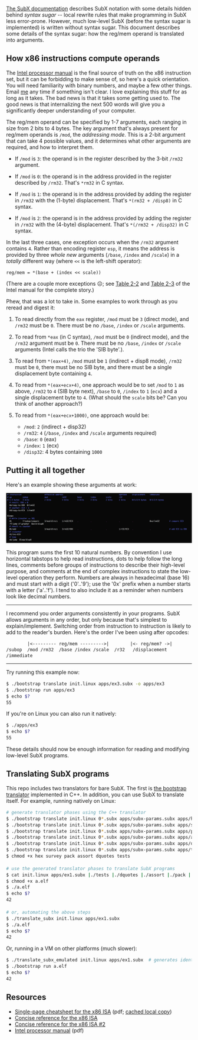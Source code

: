 [The SubX documentation](subx.md) describes SubX notation with some details
hidden behind _syntax sugar_ -- local rewrite rules that make programming in
SubX less error-prone. However, much low-level SubX (before the syntax sugar
is implemented) is written without syntax sugar. This document describes some
details of the syntax sugar: how the reg/mem operand is translated into
arguments.

## How x86 instructions compute operands

The [Intel processor manual](http://www.intel.com/content/dam/www/public/us/en/documents/manuals/64-ia-32-architectures-software-developer-instruction-set-reference-manual-325383.pdf)
is the final source of truth on the x86 instruction set, but it can be
forbidding to make sense of, so here's a quick orientation. You will need
familiarity with binary numbers, and maybe a few other things. Email [me](mailto:mu@akkartik.com)
any time if something isn't clear. I love explaining this stuff for as long as
it takes. The bad news is that it takes some getting used to. The good news is
that internalizing the next 500 words will give you a significantly deeper
understanding of your computer.

The reg/mem operand can be specified by 1-7 arguments, each ranging in size
from 2 bits to 4 bytes. The key argument that's always present for reg/mem
operands is `/mod`, the _addressing mode_. This is a 2-bit argument that can
take 4 possible values, and it determines what other arguments are required,
and how to interpret them.

- If `/mod` is `3`: the operand is in the register described by the 3-bit
  `/rm32` argument.

- If `/mod` is `0`: the operand is in the address provided in the register
  described by `/rm32`. That's `*rm32` in C syntax.

- If `/mod` is `1`: the operand is in the address provided by adding the
  register in `/rm32` with the (1-byte) displacement. That's `*(rm32 + /disp8)`
  in C syntax.

- If `/mod` is `2`: the operand is in the address provided by adding the
  register in `/rm32` with the (4-byte) displacement. That's `*(/rm32 +
  /disp32)` in C syntax.

In the last three cases, one exception occurs when the `/rm32` argument
contains `4`. Rather than encoding register `esp`, it means the address is
provided by three _whole new_ arguments (`/base`, `/index` and `/scale`) in a
_totally_ different way (where `<<` is the left-shift operator):

```
reg/mem = *(base + (index << scale))
```

(There are a couple more exceptions ☹; see [Table 2-2](modrm.pdf) and [Table 2-3](sib.pdf)
of the Intel manual for the complete story.)

Phew, that was a lot to take in. Some examples to work through as you reread
and digest it:

1. To read directly from the `eax` register, `/mod` must be `3` (direct mode),
   and `/rm32` must be `0`. There must be no `/base`, `/index` or `/scale`
   arguments.

2. To read from `*eax` (in C syntax), `/mod` must be `0` (indirect mode), and
   the `/rm32` argument must be `0`. There must be no `/base`, `/index` or
   `/scale` arguments (Intel calls the trio the 'SIB byte'.).

3. To read from `*(eax+4)`, `/mod` must be `1` (indirect + disp8 mode),
   `/rm32` must be `0`, there must be no SIB byte, and there must be a single
   displacement byte containing `4`.

4. To read from `*(eax+ecx+4)`, one approach would be to set `/mod` to `1` as
   above, `/rm32` to `4` (SIB byte next), `/base` to `0`, `/index` to `1`
   (`ecx`) and a single displacement byte to `4`. (What should the `scale` bits
   be? Can you think of another approach?)

5. To read from `*(eax+ecx+1000)`, one approach would be:
   - `/mod`: `2` (indirect + disp32)
   - `/rm32`: `4` (`/base`, `/index` and `/scale` arguments required)
   - `/base`: `0` (eax)
   - `/index`: `1` (ecx)
   - `/disp32`: 4 bytes containing `1000`

## Putting it all together

Here's an example showing these arguments at work:

<img alt='apps/ex3.subx' src='html/ex3.png'>

This program sums the first 10 natural numbers. By convention I use horizontal
tabstops to help read instructions, dots to help follow the long lines,
comments before groups of instructions to describe their high-level purpose,
and comments at the end of complex instructions to state the low-level
operation they perform. Numbers are always in hexadecimal (base 16) and must
start with a digit ('0'..'9'); use the '0x' prefix when a number starts with a
letter ('a'..'f'). I tend to also include it as a reminder when numbers look
like decimal numbers.

---

I recommend you order arguments consistently in your programs. SubX allows
arguments in any order, but only because that's simplest to explain/implement.
Switching order from instruction to instruction is likely to add to the
reader's burden. Here's the order I've been using after opcodes:

```
        |<--------- reg/mem --------->|        |<- reg/mem? ->|
/subop  /mod /rm32  /base /index /scale  /r32   /displacement   /immediate
```

---

Try running this example now:

```sh
$ ./bootstrap translate init.linux apps/ex3.subx -o apps/ex3
$ ./bootstrap run apps/ex3
$ echo $?
55
```

If you're on Linux you can also run it natively:

```sh
$ ./apps/ex3
$ echo $?
55
```

These details should now be enough information for reading and modifying
low-level SubX programs.

## Translating SubX programs

This repo includes two translators for bare SubX. The first is [the bootstrap
translator](bootstrap.md) implemented in C++. In addition, you can use SubX to
translate itself. For example, running natively on Linux:

```sh
# generate translator phases using the C++ translator
$ ./bootstrap translate init.linux 0*.subx apps/subx-params.subx apps/hex.subx    -o hex
$ ./bootstrap translate init.linux 0*.subx apps/subx-params.subx apps/survey.subx -o survey
$ ./bootstrap translate init.linux 0*.subx apps/subx-params.subx apps/pack.subx   -o pack
$ ./bootstrap translate init.linux 0*.subx apps/subx-params.subx apps/assort.subx -o assort
$ ./bootstrap translate init.linux 0*.subx apps/subx-params.subx apps/dquotes.subx -o dquotes
$ ./bootstrap translate init.linux 0*.subx apps/subx-params.subx apps/tests.subx  -o tests
$ chmod +x hex survey pack assort dquotes tests

# use the generated translator phases to translate SubX programs
$ cat init.linux apps/ex1.subx |./tests |./dquotes |./assort |./pack |./survey |./hex > a.elf
$ chmod +x a.elf
$ ./a.elf
$ echo $?
42

# or, automating the above steps
$ ./translate_subx init.linux apps/ex1.subx
$ ./a.elf
$ echo $?
42
```

Or, running in a VM on other platforms (much slower):

```sh
$ ./translate_subx_emulated init.linux apps/ex1.subx  # generates identical a.elf to above
$ ./bootstrap run a.elf
$ echo $?
42
```

## Resources

- [Single-page cheatsheet for the x86 ISA](https://net.cs.uni-bonn.de/fileadmin/user_upload/plohmann/x86_opcode_structure_and_instruction_overview.pdf)
  (pdf; [cached local copy](https://github.com/akkartik/mu/blob/master/cheatsheet.pdf))
- [Concise reference for the x86 ISA](https://c9x.me/x86)
- [Concise reference for the x86 ISA #2](http://ref.x86asm.net/coder32.html)
- [Intel processor manual](http://www.intel.com/content/dam/www/public/us/en/documents/manuals/64-ia-32-architectures-software-developer-instruction-set-reference-manual-325383.pdf) (pdf)
